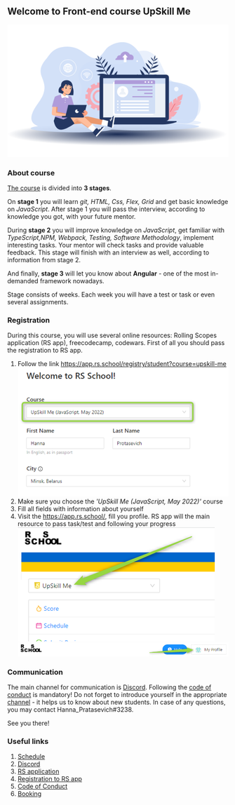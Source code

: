 ## Welcome to Front-end course UpSkill Me

![Welcome](img.png)

### About course
[The course](../README.md) is divided into **3 stages**.

On **stage 1** you will learn *git, HTML, Css, Flex, Grid* and get basic knowledge on *JavaScript*. After stage 1 you will pass the interview, according to knowledge you got,  with your future mentor.

During **stage 2** you will improve knowledge on *JavaScript*, get familiar with *TypeScript,NPM, Webpack, Testing, Software Methodology*,  implement interesting tasks. Your mentor will check tasks and provide valuable feedback. This stage  will finish with an interview as well, according to information from stage 2.

And finally, **stage 3** will let you know about **Angular** - one of the most in-demanded framework nowadays.

Stage consists of weeks. Each week you will have a test or task or even several assignments.

### Registration
During this course, you will use several online resources: Rolling Scopes application (RS app), freecodecamp, codewars. First of all you should pass the registration to RS app.
1. Follow the link https://app.rs.school/registry/student?course=upskill-me
![Registration](../images/img.png)
2. Make sure you choose the *'UpSkill Me (JavaScript, May 2022)'* course
3. Fill all fields with information about yourself
4. Visit the https://app.rs.school/, fill you profile. RS app will the main resource to pass task/test and following your progress
![RSApp](../images/img_1.png)
![Profile](../images/img_2.png)

### Communication
The main channel for communication is [Discord](https://discord.gg/KGDNASy6x8). Following the [code of conduct](https://docs.app.rs.school/#/code-of-conduct) is mandatory!
Do not forget to introduce yourself in the appropriate [channel](https://discord.gg/zQNhp7EVBw) - it helps us to know about new students. In case of any questions, you may contact Hanna_Pratasevich#3238.

See you there!



### Useful links
1. [Schedule](../../UpSkillMe/README.md)
2. [Discord](https://discord.gg/KGDNASy6x8)
3. [RS application](https://app.rs.school/)
4. [Registration to RS app](https://app.rs.school/registry/student?course=upskill-me)
5. [Code of Conduct](https://docs.app.rs.school/#/code-of-conduct)
6. [Booking](https://booking.lab.epam.com/)
